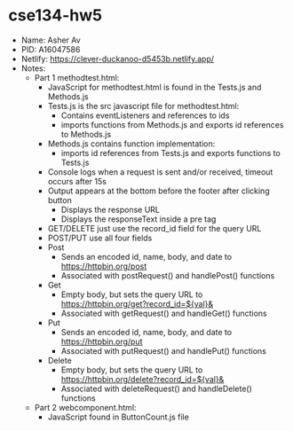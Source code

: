 # cse134-hw5
- Name: Asher Av
- PID: A16047586
- Netlify: https://clever-duckanoo-d5453b.netlify.app/
- Notes:
  - Part 1 methodtest.html:
    - JavaScript for methodtest.html is found in the Tests.js and Methods.js
    - Tests.js is the src javascript file for methodtest.html:
      -  Contains eventListeners and references to ids
      -  imports functions from Methods.js and exports id references to Methods.js
    - Methods.js contains function implementation:
      -  imports id references from Tests.js and exports functions to Tests.js
    - Console logs when a request is sent and/or received, timeout occurs after 15s 
    - Output appears at the bottom before the footer after clicking button 
      - Displays the response URL
      - Displays the responseText inside a pre tag
    - GET/DELETE just use the record_id field for the query URL
    - POST/PUT use all four fields
    - Post
      - Sends an encoded id, name, body, and date to https://httpbin.org/post 
      - Associated with postRequest() and handlePost() functions
    - Get
      - Empty body, but sets the query URL to https://httpbin.org/get?record_id=${val}&
      - Associated with getRequest() and handleGet() functions
    - Put
      - Sends an encoded id, name, body, and date to https://httpbin.org/put
      - Associated with putRequest() and handlePut() functions
    - Delete
      - Empty body, but sets the query URL to https://httpbin.org/delete?record_id=${val}&
      - Associated with deleteRequest() and handleDelete() functions
  - Part 2 webcomponent.html: 
    - JavaScript found in ButtonCount.js file